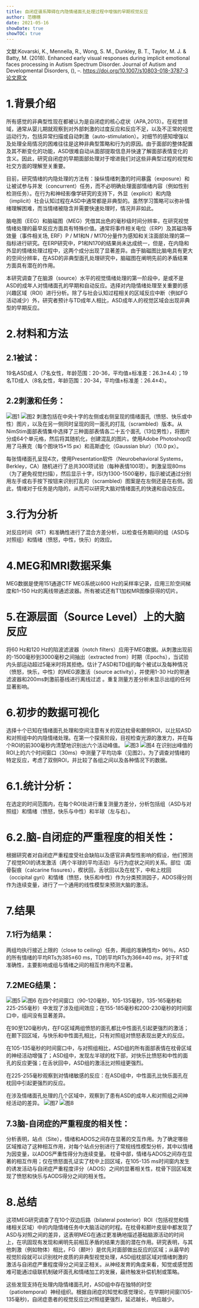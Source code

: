 ```yaml
---
title: 自闭症谱系障碍在内隐情绪面孔处理过程中增强的早期视觉反应
author: 范穗穗
date: 2021-05-16
showDate: true
showTOC: true
---
```

文献:Kovarski, K., Mennella, R., Wong, S. M., Dunkley, B. T., Taylor, M. J. & Batty, M. (2018). Enhanced early visual responses during implicit emotional faces processing in Autism Spectrum Disorder. Journal of Autism and Developmental Disorders, (), –.
https://doi.org/10.1007/s10803-018-3787-3
[论文原文](../Source_Files/2021-05-16-FSS2.Pdf)
# 1.背景介绍
 所有感觉的非典型性现在都被认为是自闭症的核心症状（APA,2013）。在视觉领域，通常从婴儿期就观察到对外部刺激的过度反应和反应不足，以及不正常的视觉运动行为，包括异常扫描或自动刺激（auto-stimulation）。对细节的感知增强以及处理全局情况的困难往往是这种非典型策略和行为的原因。由于面部的整体配置及其不断变化的功能，ASD很难自动从面部提取信息并快速了解面部表情变化的含义。因此，研究自闭症的早期面部处理对于增进我们对这些非典型过程的视觉和社交方面的理解至关重要。
 
目前，研究情绪的内隐处理的方法有：操纵情绪刺激的时间暴露（exposure）和让被试参与并发（concurrent）任务，而不必明确处理面部情绪内容（例如性别检测任务）。在行为和神经影像学研究的支持下，外显（explicit）和内隐（implicit）社会认知过程在ASD中通常都是非典型的。虽然学习策略可以弥补情绪理解困难，而当情绪被隐含并需要快速处理时，情况并非如此。

脑电图（EEG）和脑磁图（MEG）凭借其出色的毫秒级时间分辨率，在研究视觉情绪处理的最早反应方面具有特殊价值。通常将事件相关电位（ERP）及其磁场等效量（事件相关场, ERF）P / M1和N / M170分量作为感知和关注面部处理的第一指标进行研究。在ERP研究中，P1和N170的结果尚未达成统一，但是，在内隐和外显的情绪处理过程中，这两个成分出现了显著差异。由于脑磁图比脑电具有更大的空间分辨率，在ASD的非典型面孔处理研究中，脑磁图在阐明先前的矛盾结果方面具有潜在的作用。

本研究调查了在脑源（source）水平的视觉情绪处理的第一阶段中，是或不是ASD的成年人对情绪面孔的早期和自动反应。选择对内隐情绪处理至关重要的感兴趣区域（ROI）进行分析。除了与社会认知过程相关的区域反应中断（例如FG活动减少）外，研究者预计与TD成年人相比，ASD成年人的视觉区域会出现非典型的早期反应。
# 2.材料和方法
## 2.1被试：
19名ASD成人（7名女性，年龄范围：20-36，平均值±标准差：26.3±4.4）；19名TD成人（8名女性，年龄范围：20-34，平均值±标准差：26.4±4）。
## 2.2刺激和任务：
![图1](../Supporting_Information/2021-05-16-FSS2-Fig1.png)
![图2](../Supporting_Information/2021-05-16-FSS2-Fig2.png)
刺激包括在中央十字的左侧或右侧呈现的情绪面孔（愤怒、快乐或中性）图片，以及在另一侧同时呈现的同一面孔的打乱（scrambled）版本。从NimStim面部表情集中选择了三种面部表情各二十五个面孔（13位男性），将图片分成64个单元格，然后将其随机化，创建混乱的图片。使用Adobe Photoshop应用了马赛克（每个图块15×15 px）和高斯虚化（Gaussian blur）（10.0 px）。

每张情绪面孔呈现4次，使用Presentation软件（Neurobehavioral Systems，Berkley，CA）随机进行了总共300项试验（每种表情100项）。刺激呈现80ms（为了避免视觉扫描），然后显示十字，ISI为1300-1500毫秒，指示被试通过分别用左手或右手按下按钮来识别打乱的（scrambled）图案是在左侧还是在右侧。因此，情绪对于任务是内隐的，从而可以研究大脑对情绪面孔的快速和自动反应。
# 3.行为分析
对反应时间（RT）和准确性进行了混合方差分析，以检查任务期间的组（ASD与对照组）和情绪（愤怒，中性，快乐）的效应。
# 4.MEG和MRI数据采集
MEG数据是使用151通道CTF MEG系统以600 Hz的采样率记录，应用三阶空间梯度和1–150 Hz的离线带通滤波器。所有被试还有T1加权MR图像获得的切片。
# 5.在源层面（Source Level）上的大脑反应
将60 Hz和120 Hz的陷波滤波器（notch filters）应用于MEG数据。从刺激出现前的-1500毫秒到3000毫秒之间抽出（extracted from）时期（Epochs），当试验内头部运动超过5毫米时将其拒绝。估计了ASD和TD组的每个被试以及每种情况（愤怒，快乐，中性）的MEG源激活（source activity），并使用1-30 Hz的带通滤波器和200ms刺激前基线进行离线过滤 。重复测量方差分析未显示出组的任何显著影响。
# 6.初步的数据可视化
选择十个已知在情绪面孔处理和空间注意有关的双边枕骨和颞侧ROI，以比较ASD和对照组中的内隐情绪处理。在第一个探索阶段，目视检查光源的激发力，并在每个ROI的前300毫秒内清楚地识别出六个活动峰值。
![图3](../Supporting_Information/2021-05-16-FSS2-Fig3.png)
![图4](../Supporting_Information/2021-05-16-FSS2-Fig4.png)
在识别出峰值的ROI上的六个时间窗口（30ms）中测量了平均功率（见图2）。为了调查对情绪的特定反应，考虑了双侧ROI，并比较了各组之间以及各种情况下的数据。
# 6.1.统计分析：
在选定的时间范围内，在每个ROI处进行重复测量方差分，分析包括组（ASD与对照组）和情绪（愤怒，快乐与中性）和半球（左与右）。
# 6.2.脑-自闭症的严重程度的相关性：
根据研究者对自闭症严重程度受社会缺陷以及感官非典型性影响的假设，他们预测了视觉ROI的诱发激活（两个半球的平均活动）与行为症状之间的关系。部位（距骨裂痕（calcarine fissures），楔状回，舌状回以及在枕下，中和上枕回（occipital gyri）和情绪（愤怒，快乐和中性）作为分类预测因子，ADOS得分则作为连续变量，进行了一个通用的线性模型来预测大脑的激活。
# 7.结果
## 7.1行为结果：
两组均执行接近上限的（close to ceiling）任务，两组的准确性均> 96％，ASD的所有情绪的平均RTs为385±60 ms，TD的平均RTs为366±40 ms，对于RT或准确性，主要影响或组与情绪之间的相互作用均不显著。
## 7.2MEG结果：
![图5](../Supporting_Information/2021-05-16-FSS2-Fig5.png)
![图6](../Supporting_Information/2021-05-16-FSS2-Fig6.png)
在四个时间窗口（90-120毫秒，105-135毫秒，135-165毫秒和225-255毫秒）中发现了涉及组间效应；在155-185毫秒和200-230毫秒的时间窗口中，组间没有显著差异。

在90至120毫秒内，在FG区域两组愤怒的面孔都比中性面孔引起更强烈的激活；在颞下回区域，与快乐和中性面孔相比，只有对照组对愤怒表现出更大的反应。

在105-135毫秒的时间窗口中，与对照组相比，ASD组的所有面部表情在枕骨区域的神经活动增强了；ASD组中，发现左半球的枕下部，对快乐比愤怒和中性的面孔的反应更强；在舌状回中，ASD组的激活比对照组更强烈。

在225-255毫秒观察到对情绪敏感的反应：在ASD组中，中性面孔比快乐面孔在枕回中引起更强烈的反应。

在涉及情绪面孔处理的几个区域中，观察到了患有ASD的成年人和对照组之间神经活动的差异。
![图7](../Supporting_Information/2021-05-16-FSS2-Fig7.png)
![图8](../Supporting_Information/2021-05-16-FSS2-Fig8.png)
## 7.3脑-自闭症的严重程度的相关性：
分析表明，站点（Site），情绪和ADOS之间存在显著的交互作用。为了确定哪些区域推动了这种相互作用，对每个站点分别进行了常规线性模型分析，其中以情绪为因变量，以ADOS严重性得分为连续变量。
枕骨中部，情绪与ADOS之间存在显著的相互作用；仅在愤怒面孔证实了枕中上回区域，在105-135 ms时间窗内发生的诱发活动与自闭症严重程度评分（ADOS）之间的显著相关性，枕骨下回区域发现了愤怒和快乐与AODS得分之间的相关性。
# 8.总结
这项MEG研究调查了在10个双边后路（bilateral posterior）ROI（包括视觉和情绪相关区域）中的内隐情绪任务中大脑活动的时程。在枕骨和颞叶皮层中都发现了ASD与对照之间的差异，这表明MEG在通过更准确地描述基础脑源活动的时间上，在巩固现有发现和阐明先前相互矛盾的结果方面的潜在作用。研究表明，与其他刺激（例如物体）相比，FG（颞叶）是优先对面部做出反应的区域；从最早的视觉阶段就可以识别枕叶皮质的非典型视觉处理，ASD组枕部区域对情绪刺激的激活与自闭症严重程度得分之间呈正相关。从神经发育的角度来看，知觉或感觉困难可能通过级联机制破坏面孔和情绪加工的发展，最终触发补偿机制或策略。

这些发现支持在处理内隐情绪面孔时，ASD组中存在独特的时空（patiotemporal）神经组织。根据自闭症的知觉和感觉理论，在早期时间窗(105-135毫秒)，自闭症患者的视觉反应比对照组更强烈，延迟越长，响应越少。